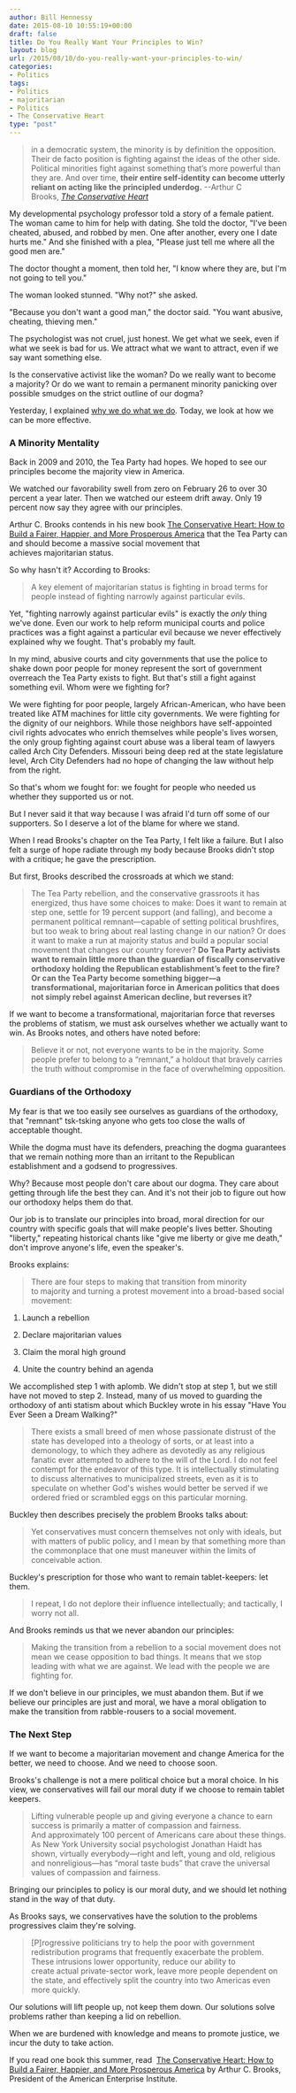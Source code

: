 ```yaml
---
author: Bill Hennessy
date: 2015-08-10 10:55:19+00:00
draft: false
title: Do You Really Want Your Principles to Win?
layout: blog
url: /2015/08/10/do-you-really-want-your-principles-to-win/
categories:
- Politics
tags:
- Politics
- majoritarian
- Politics
- The Conservative Heart
type: "post"
---
```


> in a democratic system, the minority is by definition the opposition. Their de facto position is fighting against the ideas of the other side. Political minorities fight against something that’s more powerful than they are. And over time, **their entire self-identity can become utterly reliant on acting like the principled underdog.** --Arthur C Brooks, _[The Conservative Heart](https://amzn.to/1WaCsWc)_



My developmental psychology professor told a story of a female patient. The woman came to him for help with dating. She told the doctor, "I've been cheated, abused, and robbed by men. One after another, every one I date hurts me." And she finished with a plea, "Please just tell me where all the good men are."

The doctor thought a moment, then told her, "I know where they are, but I'm not going to tell you."

The woman looked stunned. "Why not?" she asked.

"Because you don't want a good man," the doctor said. "You want abusive, cheating, thieving men."

The psychologist was not cruel, just honest. We get what we seek, even if what we seek is bad for us. We attract what we want to attract, even if we say want something else.

Is the conservative activist like the woman? Do we really want to become a majority? Or do we want to remain a permanent minority panicking over possible smudges on the strict outline of our dogma?

Yesterday, I explained [why we do what we do](https://hennessysview.com/2015/08/09/why-bother/). Today, we look at how we can be more effective.



### A Minority Mentality



Back in 2009 and 2010, the Tea Party had hopes. We hoped to see our principles become the majority view in America.

We watched our favorability swell from zero on February 26 to over 30 percent a year later. Then we watched our esteem drift away. Only 19 percent now say they agree with our principles.

Arthur C. Brooks contends in his new book [The Conservative Heart: How to Build a Fairer, Happier, and More Prosperous America](https://amzn.to/1WaCsWc) that the Tea Party can and should become a massive social movement that achieves majoritarian status.

So why hasn't it? According to Brooks:



> A key element of majoritarian status is fighting in broad terms for people instead of fighting narrowly against particular evils.



Yet, "fighting narrowly against particular evils" is exactly the _only_ thing we've done. Even our work to help reform municipal courts and police practices was a fight against a particular evil because we never effectively explained why we fought. That's probably my fault.

In my mind, abusive courts and city governments that use the police to shake down poor people for money represent the sort of government overreach the Tea Party exists to fight. But that's still a fight against something evil. Whom were we fighting for?

We were fighting for poor people, largely African-American, who have been treated like ATM machines for little city governments. We were fighting for the dignity of our neighbors. While those neighbors have self-appointed civil rights advocates who enrich themselves while people's lives worsen, the only group fighting against court abuse was a liberal team of lawyers called Arch City Defenders. Missouri being deep red at the state legislature level, Arch City Defenders had no hope of changing the law without help from the right.

So that's whom we fought for: we fought for people who needed us whether they supported us or not.

But I never said it that way because I was afraid I'd turn off some of our supporters. So I deserve a lot of the blame for where we stand.

When I read Brooks's chapter on the Tea Party, I felt like a failure. But I also felt a surge of hope radiate through my body because Brooks didn't stop with a critique; he gave the prescription.

But first, Brooks described the crossroads at which we stand:



> The Tea Party rebellion, and the conservative grassroots it has energized, thus have some choices to make: Does it want to remain at step one, settle for 19 percent support (and falling), and become a permanent political remnant—capable of setting political brushfires, but too weak to bring about real lasting change in our nation? Or does it want to make a run at majority status and build a popular social movement that changes our country forever? **Do Tea Party activists want to remain little more than the guardian of fiscally conservative orthodoxy holding the Republican establishment’s feet to the fire? Or can the Tea Party become something bigger—a transformational, majoritarian force in American politics that does not simply rebel against American decline, but reverses it?**



If we want to become a transformational, majoritarian force that reverses the problems of statism, we must ask ourselves whether we actually want to win. As Brooks notes, and others have noted before:



> Believe it or not, not everyone wants to be in the majority. Some people prefer to belong to a “remnant,” a holdout that bravely carries the truth without compromise in the face of overwhelming opposition.





### Guardians of the Orthodoxy



My fear is that we too easily see ourselves as guardians of the orthodoxy, that "remnant" tsk-tsking anyone who gets too close the walls of acceptable thought.

While the dogma must have its defenders, preaching the dogma guarantees that we remain nothing more than an irritant to the Republican establishment and a godsend to progressives.

Why? Because most people don't care about our dogma. They care about getting through life the best they can. And it's not their job to figure out how our orthodoxy helps them do that.

Our job is to translate our principles into broad, moral direction for our country with specific goals that will make people's lives better. Shouting "liberty," repeating historical chants like "give me liberty or give me death," don't improve anyone's life, even the speaker's.

Brooks explains:



> There are four steps to making that transition from minority to majority and turning a protest movement into a broad-based social movement:

1. Launch a rebellion

2. Declare majoritarian values

3. Claim the moral high ground

4. Unite the country behind an agenda



We accomplished step 1 with aplomb. We didn't stop at step 1, but we still have not moved to step 2. Instead, many of us moved to guarding the orthodoxy of anti statism about which Buckley wrote in his essay "Have You Ever Seen a Dream Walking?"



> There exists a small breed of men whose passionate distrust of the state has developed into a theology of sorts, or at least into a demonology, to which they adhere as devotedly as any religious fanatic ever attempted to adhere to the will of the Lord. I do not feel contempt for the endeavor of this type. It is intellectually stimulating to discuss alternatives to municipalized streets, even as it is to speculate on whether God's wishes would better be served if we ordered fried or scrambled eggs on this particular morning.



Buckley then describes precisely the problem Brooks talks about:



> Yet conservatives must concern themselves not only with ideals, but with matters of public policy, and I mean by that something more than the commonplace that one must maneuver within the limits of conceivable action.



Buckley's prescription for those who want to remain tablet-keepers: let them.



> I repeat, I do not deplore their influence intellectually; and tactically, I worry not all.



And Brooks reminds us that we never abandon our principles:



> Making the transition from a rebellion to a social movement does not mean we cease opposition to bad things. It means that we stop leading with what we are against. We lead with the people we are fighting for.



If we don't believe in our principles, we must abandon them. But if we believe our principles are just and moral, we have a moral obligation to make the transition from rabble-rousers to a social movement.



### The Next Step



If we want to become a majoritarian movement and change America for the better, we need to choose. And we need to choose soon.

Brooks's challenge is not a mere political choice but a moral choice. In his view, we conservatives will fail our moral duty if we choose to remain tablet keepers.



> Lifting vulnerable people up and giving everyone a chance to earn success is primarily a matter of compassion and fairness. And approximately 100 percent of Americans care about these things. As New York University social psychologist Jonathan Haidt has shown, virtually everybody—right and left, young and old, religious and nonreligious—has “moral taste buds” that crave the universal values of compassion and fairness.



Bringing our principles to policy is our moral duty, and we should let nothing stand in the way of that duty.

As Brooks says, we conservatives have the solution to the problems progressives claim they're solving.



> [P]rogressive politicians try to help the poor with government redistribution programs that frequently exacerbate the problem. These intrusions lower opportunity, reduce our ability to create actual private-sector work, leave more people dependent on the state, and effectively split the country into two Americas even more quickly.



Our solutions will lift people up, not keep them down. Our solutions solve problems rather than keeping a lid on rebellion.

When we are burdened with knowledge and means to promote justice, we incur the duty to take action.

If you read one book this summer, read  [The Conservative Heart: How to Build a Fairer, Happier, and More Prosperous America](https://amzn.to/1WaCsWc) by Arthur C. Brooks, President of the American Enterprise Institute.
